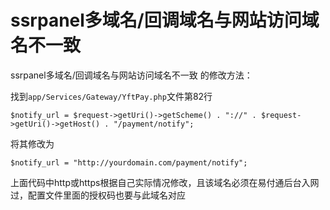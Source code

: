 # ssrpanel多域名/回调域名与网站访问域名不一致

ssrpanel多域名/回调域名与网站访问域名不一致 的修改方法：

找到`app/Services/Gateway/YftPay.php`文件第82行

```text
$notify_url = $request->getUri()->getScheme() . "://" . $request->getUri()->getHost() . "/payment/notify";
```

将其修改为

```text
$notify_url = "http://yourdomain.com/payment/notify";
```

上面代码中http或https根据自己实际情况修改，且该域名必须在易付通后台入网过，配置文件里面的授权码也要与此域名对应

